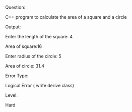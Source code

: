 Question:


C++ program to calculate the area of a square and a circle





Output:


Enter the length of the square: 4

Area of square:16

Enter radius of the circle: 5

Area of circle: 31.4


Error Type:

Logical Error ( write derive class)


Level:

Hard
